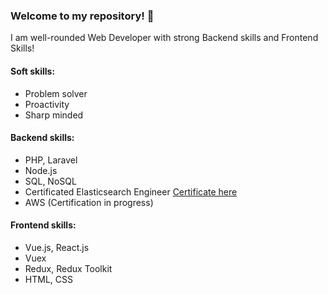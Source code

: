 ### Welcome to my repository! 👋

I am well-rounded Web Developer with strong Backend skills and Frontend Skills!

<!--
### Completed projects by me and my team:
- Internal platoform for managing, analyzing documents with ML API.<br>
PHP, Laravel, Docker, Elasticsearch, MySQL, Vue.js

- Platform for managing residential complex.<br>
Node.js, Vue.js, MySQL, Docker

- Service for streamers.<br>
PHP, Laravel, Vue.js, Websockets, Integration with OBS
Real time receiving donates, text to speech (donate's text), audio visualizer and cutter.
-->

#### Soft skills:
- Problem solver
- Proactivity
- Sharp minded

#### Backend skills:
- PHP, Laravel
- Node.js
- SQL, NoSQL
- Certificated Elasticsearch Engineer [Certificate here](https://certified.elastic.co/1666f93e-ed62-4be2-a3bf-77504f55f633)
- AWS (Certification in progress)

#### Frontend skills:
- Vue.js, React.js
- Vuex
- Redux, Redux Toolkit
- HTML, CSS

<!--
[E-mail me if you need custom Web Solution!](mailto:dimauuvin@gmail.com)<br>
[Telegram me if you need custom Web Solution!](https://t.me/dmitriyuvin)

### I'm Dmitriy Uvin - Full Stack Developer

#### :computer: My tech skills:
##### :brain: Backend
- PHP, Laravel
- Node, Express.js

##### :star: Frontend
- HTML/CSS (SASS, SCSS)
- JavaScript, Vue.js

##### :hammer: Another skills
- Ability to build app architecture
- Using Design Patterns
- SOLID, DRY, KISS

##### ⚡ Additional
- Git - GitHub, Bitbucket
- Docker, Elasticsearch
- Nginx, Apache
- VPS administration
- UNIX-based systems (Ubuntu)
- Unit testing (PHPUnit)
- Websockets
- Queues (Laravel)

#### :man: My soft skills:
- Persistent
- Sharp-witted
- Self-organized
- Observant
- Dreamer
- Sporty
- Reader


**dmitriy-uvin/dmitriy-uvin** is a ✨ _special_ ✨ repository because its `README.md` (this file) appears on your GitHub profile.

Here are some ideas to get you started:

- 🔭 I’m currently working on ...
- 🌱 I’m currently learning ...
- 👯 I’m looking to collaborate on ...
- 🤔 I’m looking for help with ...
- 💬 Ask me about ...
- 📫 How to reach me: ...
- 😄 Pronouns: ...
- ⚡ Fun fact: ...
-->
